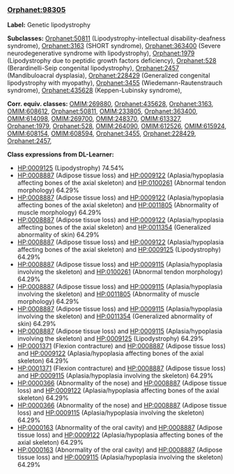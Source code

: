 
### [Orphanet:98305](http://www.orpha.net/ORDO/Orphanet_98305)
**Label:** Genetic lipodystrophy

**Subclasses:** [Orphanet:50811](http://www.orpha.net/ORDO/Orphanet_50811) (Lipodystrophy-intellectual disability-deafness syndrome), [Orphanet:3163](http://www.orpha.net/ORDO/Orphanet_3163) (SHORT syndrome), [Orphanet:363400](http://www.orpha.net/ORDO/Orphanet_363400) (Severe neurodegenerative syndrome with lipodystrophy), [Orphanet:1979](http://www.orpha.net/ORDO/Orphanet_1979) (Lipodystrophy due to peptidic growth factors deficiency), [Orphanet:528](http://www.orpha.net/ORDO/Orphanet_528) (Berardinelli-Seip congenital lipodystrophy), [Orphanet:2457](http://www.orpha.net/ORDO/Orphanet_2457) (Mandibuloacral dysplasia), [Orphanet:228429](http://www.orpha.net/ORDO/Orphanet_228429) (Generalized congenital lipodystrophy with myopathy), [Orphanet:3455](http://www.orpha.net/ORDO/Orphanet_3455) (Wiedemann-Rautenstrauch syndrome), [Orphanet:435628](http://www.orpha.net/ORDO/Orphanet_435628) (Keppen-Lubinsky syndrome), 

**Corr. equiv. classes:** [OMIM:269880](http://purl.obolibrary.org/obo/OMIM_269880), [Orphanet:435628](http://www.orpha.net/ORDO/Orphanet_435628), [Orphanet:3163](http://www.orpha.net/ORDO/Orphanet_3163), [OMIM:608612](http://purl.obolibrary.org/obo/OMIM_608612), [Orphanet:50811](http://www.orpha.net/ORDO/Orphanet_50811), [OMIM:233805](http://purl.obolibrary.org/obo/OMIM_233805), [Orphanet:363400](http://www.orpha.net/ORDO/Orphanet_363400), [OMIM:614098](http://purl.obolibrary.org/obo/OMIM_614098), [OMIM:269700](http://purl.obolibrary.org/obo/OMIM_269700), [OMIM:248370](http://purl.obolibrary.org/obo/OMIM_248370), [OMIM:613327](http://purl.obolibrary.org/obo/OMIM_613327), [Orphanet:1979](http://www.orpha.net/ORDO/Orphanet_1979), [Orphanet:528](http://www.orpha.net/ORDO/Orphanet_528), [OMIM:264090](http://purl.obolibrary.org/obo/OMIM_264090), [OMIM:612526](http://purl.obolibrary.org/obo/OMIM_612526), [OMIM:615924](http://purl.obolibrary.org/obo/OMIM_615924), [OMIM:608154](http://purl.obolibrary.org/obo/OMIM_608154), [OMIM:608594](http://purl.obolibrary.org/obo/OMIM_608594), [Orphanet:3455](http://www.orpha.net/ORDO/Orphanet_3455), [Orphanet:228429](http://www.orpha.net/ORDO/Orphanet_228429), [Orphanet:2457](http://www.orpha.net/ORDO/Orphanet_2457), 

**Class expressions from DL-Learner:**

- [HP:0009125](http://purl.obolibrary.org/obo/HP_0009125) (Lipodystrophy) 74.54%
- [HP:0008887](http://purl.obolibrary.org/obo/HP_0008887) (Adipose tissue loss) and [HP:0009122](http://purl.obolibrary.org/obo/HP_0009122) (Aplasia/hypoplasia affecting bones of the axial skeleton) and [HP:0100261](http://purl.obolibrary.org/obo/HP_0100261) (Abnormal tendon morphology) 64.29%
- [HP:0008887](http://purl.obolibrary.org/obo/HP_0008887) (Adipose tissue loss) and [HP:0009122](http://purl.obolibrary.org/obo/HP_0009122) (Aplasia/hypoplasia affecting bones of the axial skeleton) and [HP:0011805](http://purl.obolibrary.org/obo/HP_0011805) (Abnormality of muscle morphology) 64.29%
- [HP:0008887](http://purl.obolibrary.org/obo/HP_0008887) (Adipose tissue loss) and [HP:0009122](http://purl.obolibrary.org/obo/HP_0009122) (Aplasia/hypoplasia affecting bones of the axial skeleton) and [HP:0011354](http://purl.obolibrary.org/obo/HP_0011354) (Generalized abnormality of skin) 64.29%
- [HP:0008887](http://purl.obolibrary.org/obo/HP_0008887) (Adipose tissue loss) and [HP:0009122](http://purl.obolibrary.org/obo/HP_0009122) (Aplasia/hypoplasia affecting bones of the axial skeleton) and [HP:0009125](http://purl.obolibrary.org/obo/HP_0009125) (Lipodystrophy) 64.29%
- [HP:0008887](http://purl.obolibrary.org/obo/HP_0008887) (Adipose tissue loss) and [HP:0009115](http://purl.obolibrary.org/obo/HP_0009115) (Aplasia/hypoplasia involving the skeleton) and [HP:0100261](http://purl.obolibrary.org/obo/HP_0100261) (Abnormal tendon morphology) 64.29%
- [HP:0008887](http://purl.obolibrary.org/obo/HP_0008887) (Adipose tissue loss) and [HP:0009115](http://purl.obolibrary.org/obo/HP_0009115) (Aplasia/hypoplasia involving the skeleton) and [HP:0011805](http://purl.obolibrary.org/obo/HP_0011805) (Abnormality of muscle morphology) 64.29%
- [HP:0008887](http://purl.obolibrary.org/obo/HP_0008887) (Adipose tissue loss) and [HP:0009115](http://purl.obolibrary.org/obo/HP_0009115) (Aplasia/hypoplasia involving the skeleton) and [HP:0011354](http://purl.obolibrary.org/obo/HP_0011354) (Generalized abnormality of skin) 64.29%
- [HP:0008887](http://purl.obolibrary.org/obo/HP_0008887) (Adipose tissue loss) and [HP:0009115](http://purl.obolibrary.org/obo/HP_0009115) (Aplasia/hypoplasia involving the skeleton) and [HP:0009125](http://purl.obolibrary.org/obo/HP_0009125) (Lipodystrophy) 64.29%
- [HP:0001371](http://purl.obolibrary.org/obo/HP_0001371) (Flexion contracture) and [HP:0008887](http://purl.obolibrary.org/obo/HP_0008887) (Adipose tissue loss) and [HP:0009122](http://purl.obolibrary.org/obo/HP_0009122) (Aplasia/hypoplasia affecting bones of the axial skeleton) 64.29%
- [HP:0001371](http://purl.obolibrary.org/obo/HP_0001371) (Flexion contracture) and [HP:0008887](http://purl.obolibrary.org/obo/HP_0008887) (Adipose tissue loss) and [HP:0009115](http://purl.obolibrary.org/obo/HP_0009115) (Aplasia/hypoplasia involving the skeleton) 64.29%
- [HP:0000366](http://purl.obolibrary.org/obo/HP_0000366) (Abnormality of the nose) and [HP:0008887](http://purl.obolibrary.org/obo/HP_0008887) (Adipose tissue loss) and [HP:0009122](http://purl.obolibrary.org/obo/HP_0009122) (Aplasia/hypoplasia affecting bones of the axial skeleton) 64.29%
- [HP:0000366](http://purl.obolibrary.org/obo/HP_0000366) (Abnormality of the nose) and [HP:0008887](http://purl.obolibrary.org/obo/HP_0008887) (Adipose tissue loss) and [HP:0009115](http://purl.obolibrary.org/obo/HP_0009115) (Aplasia/hypoplasia involving the skeleton) 64.29%
- [HP:0000163](http://purl.obolibrary.org/obo/HP_0000163) (Abnormality of the oral cavity) and [HP:0008887](http://purl.obolibrary.org/obo/HP_0008887) (Adipose tissue loss) and [HP:0009122](http://purl.obolibrary.org/obo/HP_0009122) (Aplasia/hypoplasia affecting bones of the axial skeleton) 64.29%
- [HP:0000163](http://purl.obolibrary.org/obo/HP_0000163) (Abnormality of the oral cavity) and [HP:0008887](http://purl.obolibrary.org/obo/HP_0008887) (Adipose tissue loss) and [HP:0009115](http://purl.obolibrary.org/obo/HP_0009115) (Aplasia/hypoplasia involving the skeleton) 64.29%


